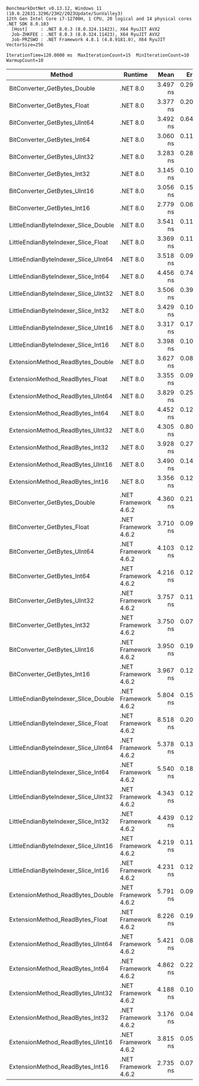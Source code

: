 ```

BenchmarkDotNet v0.13.12, Windows 11 (10.0.22631.3296/23H2/2023Update/SunValley3)
12th Gen Intel Core i7-12700H, 1 CPU, 20 logical and 14 physical cores
.NET SDK 8.0.103
  [Host]     : .NET 8.0.3 (8.0.324.11423), X64 RyuJIT AVX2
  Job-ZHKFEE : .NET 8.0.3 (8.0.324.11423), X64 RyuJIT AVX2
  Job-PRZSWO : .NET Framework 4.8.1 (4.8.9181.0), X64 RyuJIT VectorSize=256

IterationTime=120.0000 ms  MaxIterationCount=15  MinIterationCount=10  
WarmupCount=10  

```

| Method                               | Runtime              |     Mean |     Error |    StdDev | Ratio | RatioSD |
|--------------------------------------|----------------------|---------:|----------:|----------:|------:|--------:|
| BitConverter_GetBytes_Double         | .NET 8.0             | 3.497 ns | 0.2910 ns | 0.2430 ns |  1.25 |    0.06 |
| BitConverter_GetBytes_Float          | .NET 8.0             | 3.377 ns | 0.2031 ns | 0.1900 ns |  1.24 |    0.07 |
| BitConverter_GetBytes_UInt64         | .NET 8.0             | 3.492 ns | 0.6493 ns | 0.6073 ns |  1.18 |    0.16 |
| BitConverter_GetBytes_Int64          | .NET 8.0             | 3.060 ns | 0.1116 ns | 0.1044 ns |  1.10 |    0.05 |
| BitConverter_GetBytes_UInt32         | .NET 8.0             | 3.283 ns | 0.2899 ns | 0.2263 ns |  1.19 |    0.07 |
| BitConverter_GetBytes_Int32          | .NET 8.0             | 3.145 ns | 0.1026 ns | 0.0679 ns |  1.13 |    0.02 |
| BitConverter_GetBytes_UInt16         | .NET 8.0             | 3.056 ns | 0.1517 ns | 0.1419 ns |  1.09 |    0.03 |
| BitConverter_GetBytes_Int16          | .NET 8.0             | 2.779 ns | 0.0699 ns | 0.0366 ns |  1.00 |    0.00 |
| LittleEndianByteIndexer_Slice_Double | .NET 8.0             | 3.541 ns | 0.1136 ns | 0.0751 ns |  1.28 |    0.02 |
| LittleEndianByteIndexer_Slice_Float  | .NET 8.0             | 3.369 ns | 0.1112 ns | 0.0986 ns |  1.22 |    0.04 |
| LittleEndianByteIndexer_Slice_UInt64 | .NET 8.0             | 3.518 ns | 0.0951 ns | 0.0843 ns |  1.26 |    0.05 |
| LittleEndianByteIndexer_Slice_Int64  | .NET 8.0             | 4.456 ns | 0.7401 ns | 0.6923 ns |  1.80 |    0.13 |
| LittleEndianByteIndexer_Slice_UInt32 | .NET 8.0             | 3.506 ns | 0.3936 ns | 0.3489 ns |  1.34 |    0.12 |
| LittleEndianByteIndexer_Slice_Int32  | .NET 8.0             | 3.429 ns | 0.1061 ns | 0.0702 ns |  1.23 |    0.02 |
| LittleEndianByteIndexer_Slice_UInt16 | .NET 8.0             | 3.317 ns | 0.1766 ns | 0.1652 ns |  1.23 |    0.06 |
| LittleEndianByteIndexer_Slice_Int16  | .NET 8.0             | 3.398 ns | 0.1013 ns | 0.0670 ns |  1.22 |    0.02 |
| ExtensionMethod_ReadBytes_Double     | .NET 8.0             | 3.627 ns | 0.0872 ns | 0.0577 ns |  1.31 |    0.03 |
| ExtensionMethod_ReadBytes_Float      | .NET 8.0             | 3.355 ns | 0.0921 ns | 0.0609 ns |  1.21 |    0.03 |
| ExtensionMethod_ReadBytes_UInt64     | .NET 8.0             | 3.829 ns | 0.2584 ns | 0.2417 ns |  1.34 |    0.06 |
| ExtensionMethod_ReadBytes_Int64      | .NET 8.0             | 4.452 ns | 0.1235 ns | 0.0646 ns |  1.60 |    0.03 |
| ExtensionMethod_ReadBytes_UInt32     | .NET 8.0             | 4.305 ns | 0.8062 ns | 0.7541 ns |  1.65 |    0.30 |
| ExtensionMethod_ReadBytes_Int32      | .NET 8.0             | 3.928 ns | 0.2784 ns | 0.2604 ns |  1.39 |    0.12 |
| ExtensionMethod_ReadBytes_UInt16     | .NET 8.0             | 3.490 ns | 0.1403 ns | 0.1312 ns |  1.27 |    0.06 |
| ExtensionMethod_ReadBytes_Int16      | .NET 8.0             | 3.356 ns | 0.1251 ns | 0.1170 ns |  1.20 |    0.04 |
| BitConverter_GetBytes_Double         | .NET Framework 4.6.2 | 4.360 ns | 0.2133 ns | 0.1781 ns |  1.57 |    0.07 |
| BitConverter_GetBytes_Float          | .NET Framework 4.6.2 | 3.710 ns | 0.0910 ns | 0.0602 ns |  1.34 |    0.02 |
| BitConverter_GetBytes_UInt64         | .NET Framework 4.6.2 | 4.103 ns | 0.1273 ns | 0.0842 ns |  1.48 |    0.04 |
| BitConverter_GetBytes_Int64          | .NET Framework 4.6.2 | 4.216 ns | 0.1285 ns | 0.0929 ns |  1.52 |    0.04 |
| BitConverter_GetBytes_UInt32         | .NET Framework 4.6.2 | 3.757 ns | 0.1116 ns | 0.0807 ns |  1.34 |    0.03 |
| BitConverter_GetBytes_Int32          | .NET Framework 4.6.2 | 3.750 ns | 0.0722 ns | 0.0430 ns |  1.35 |    0.02 |
| BitConverter_GetBytes_UInt16         | .NET Framework 4.6.2 | 3.950 ns | 0.1958 ns | 0.1736 ns |  1.42 |    0.07 |
| BitConverter_GetBytes_Int16          | .NET Framework 4.6.2 | 3.967 ns | 0.1203 ns | 0.0870 ns |  1.43 |    0.04 |
| LittleEndianByteIndexer_Slice_Double | .NET Framework 4.6.2 | 5.804 ns | 0.1582 ns | 0.1321 ns |  2.08 |    0.08 |
| LittleEndianByteIndexer_Slice_Float  | .NET Framework 4.6.2 | 8.518 ns | 0.2063 ns | 0.1930 ns |  3.05 |    0.06 |
| LittleEndianByteIndexer_Slice_UInt64 | .NET Framework 4.6.2 | 5.378 ns | 0.1349 ns | 0.0892 ns |  1.94 |    0.03 |
| LittleEndianByteIndexer_Slice_Int64  | .NET Framework 4.6.2 | 5.540 ns | 0.1890 ns | 0.1768 ns |  2.02 |    0.06 |
| LittleEndianByteIndexer_Slice_UInt32 | .NET Framework 4.6.2 | 4.343 ns | 0.1247 ns | 0.1105 ns |  1.56 |    0.06 |
| LittleEndianByteIndexer_Slice_Int32  | .NET Framework 4.6.2 | 4.439 ns | 0.1280 ns | 0.0846 ns |  1.60 |    0.02 |
| LittleEndianByteIndexer_Slice_UInt16 | .NET Framework 4.6.2 | 4.219 ns | 0.1155 ns | 0.0687 ns |  1.52 |    0.03 |
| LittleEndianByteIndexer_Slice_Int16  | .NET Framework 4.6.2 | 4.231 ns | 0.1264 ns | 0.0987 ns |  1.52 |    0.03 |
| ExtensionMethod_ReadBytes_Double     | .NET Framework 4.6.2 | 5.791 ns | 0.0908 ns | 0.0541 ns |  2.08 |    0.03 |
| ExtensionMethod_ReadBytes_Float      | .NET Framework 4.6.2 | 8.226 ns | 0.1974 ns | 0.1033 ns |  2.96 |    0.05 |
| ExtensionMethod_ReadBytes_UInt64     | .NET Framework 4.6.2 | 5.421 ns | 0.0873 ns | 0.0519 ns |  1.95 |    0.03 |
| ExtensionMethod_ReadBytes_Int64      | .NET Framework 4.6.2 | 4.862 ns | 0.2238 ns | 0.2094 ns |  1.72 |    0.03 |
| ExtensionMethod_ReadBytes_UInt32     | .NET Framework 4.6.2 | 4.188 ns | 0.1065 ns | 0.0705 ns |  1.51 |    0.04 |
| ExtensionMethod_ReadBytes_Int32      | .NET Framework 4.6.2 | 3.176 ns | 0.0474 ns | 0.0282 ns |  1.14 |    0.02 |
| ExtensionMethod_ReadBytes_UInt16     | .NET Framework 4.6.2 | 3.815 ns | 0.0557 ns | 0.0368 ns |  1.38 |    0.02 |
| ExtensionMethod_ReadBytes_Int16      | .NET Framework 4.6.2 | 2.735 ns | 0.0763 ns | 0.0504 ns |  0.98 |    0.02 |
